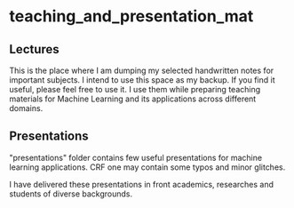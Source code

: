 # teaching_and_presentation_mat

## Lectures
This is the place where I am dumping my selected handwritten notes for important subjects. I intend to use this space as my backup. If you find it useful, please feel free to use it.
I use them while preparing teaching materials for Machine Learning and its applications across different domains. 

## Presentations
"presentations" folder contains few useful presentations for machine learning applications. CRF one may contain some typos and minor glitches. 

I have delivered these presentations in front academics, researches and students of diverse backgrounds. 

